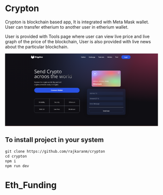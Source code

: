 # Crypton

Crypton is blockchain based app, It is integrated with Meta Mask wallet. User can transfer etherium to another user in etherium wallet. 

User is provided with Tools page where user can view live price and live graph of the price of the blockchain, User is also provided with live news about the particular blockchain.

![project img](https://github.com/rajkaranm/crypton/blob/main/img/crypton.png)

## To install project in your system
```
git clone https://github.com/rajkaranm/crypton
cd crypton
npm i
npm run dev
```
# Eth_Funding
